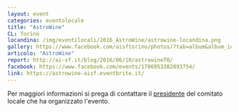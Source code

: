 ```yaml
---
layout: event
categories: eventolocale
title: "AstroWine"
CL: Torino
locandina: /img/eventilocali/2016_AstroWine/astrowine-locandina.png
gallery: https://www.facebook.com/aisftorino/photos/?tab=album&album_id=1725566991051788
articolo: "AstroWine"
report: http://ai-sf.it/blog/2016/06/10/astrowineTO/
facebook: https://www.facebook.com/events/1706953382893754/
link: https://astrowine-aisf.eventbrite.it/
---
```


Per maggiori informazioni si prega di contattare il [presidente](/comitatilocali/) del comitato locale che ha organizzato l'evento.

